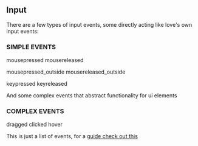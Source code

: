 ## Input

There are a few types of input events, some directly acting like love's own input events:

### SIMPLE EVENTS

mousepressed
mousereleased

mousepressed_outside
mousereleased_outside

keypressed
keyreleased

And some complex events that abstract functionality for ui elements

### COMPLEX EVENTS

dragged
clicked
hover

This is just a list of events, for a [guide check out this](./../State-Input-Guide.md)